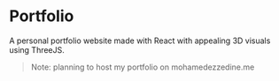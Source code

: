 # Portfolio
A personal portfolio website made with React with appealing 3D visuals using ThreeJS.

> Note: planning to host my portfolio on mohamedezzedine.me
